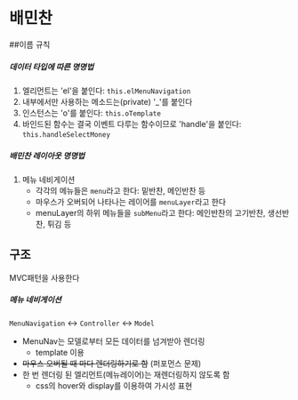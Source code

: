 # 배민찬

##이름 규칙

##### 데이터 타입에 따른 명명법

1. 엘리먼트는 'el'을 붙인다: `this.elMenuNavigation`
2. 내부에서만 사용하는 메소드는(private) '_'를 붙인다
3. 인스턴스는 'o'를 붙인다: `this.oTemplate`
4. 바인드된 함수는 결국 이벤트 다루는 함수이므로 'handle'을 붙인다: `this.handleSelectMoney`

##### 배민찬 레이아웃 명명법

1. 메뉴 네비게이션
   * 각각의 메뉴들은 `menu`라고 한다: 밑반찬, 메인반찬 등
   * 마우스가 오버되어 나타나는 레이어를 `menuLayer`라고 한다
   * menuLayer의 하위 메뉴들을 `subMenu`라고 한다: 메인반찬의 고기반찬, 생선반찬, 튀김 등

## 구조

MVC패턴을 사용한다

##### 메뉴 네비게이션

`MenuNavigation` <-> `Controller` <-> `Model`

* MenuNav는 모델로부터 모든 데이터를 넘겨받아 렌더링
  * template 이용
* ~~마우스 오버될 때 마다 렌더링하기로 함~~ (퍼포먼스 문제)
* 한 번 렌더링 된 엘리먼트(메뉴레이어)는 재렌더링하지 않도록 함
  * css의 hover와 display를 이용하여 가시성 표현